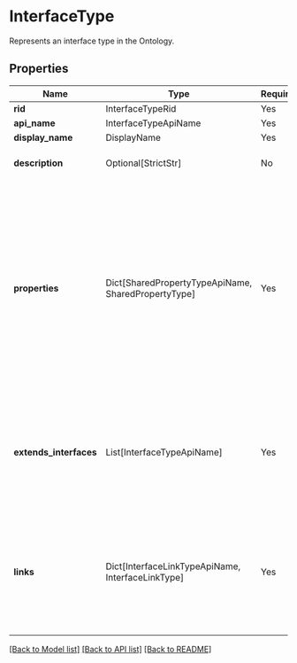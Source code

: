 # InterfaceType

Represents an interface type in the Ontology.

## Properties
| Name | Type | Required | Description |
| ------------ | ------------- | ------------- | ------------- |
**rid** | InterfaceTypeRid | Yes |  |
**api_name** | InterfaceTypeApiName | Yes |  |
**display_name** | DisplayName | Yes |  |
**description** | Optional[StrictStr] | No | The description of the interface. |
**properties** | Dict[SharedPropertyTypeApiName, SharedPropertyType] | Yes | A map from a shared property type API name to the corresponding shared property type. The map describes the  set of properties the interface has. A shared property type must be unique across all of the properties.  |
**extends_interfaces** | List[InterfaceTypeApiName] | Yes | A list of interface API names that this interface extends. An interface can extend other interfaces to  inherit their properties.  |
**links** | Dict[InterfaceLinkTypeApiName, InterfaceLinkType] | Yes | A map from an interface link type API name to the corresponding interface link type. The map describes the set of link types the interface has.  |


[[Back to Model list]](../../../README.md#models-v1-link) [[Back to API list]](../../../README.md#apis-v1-link) [[Back to README]](../../../README.md)
